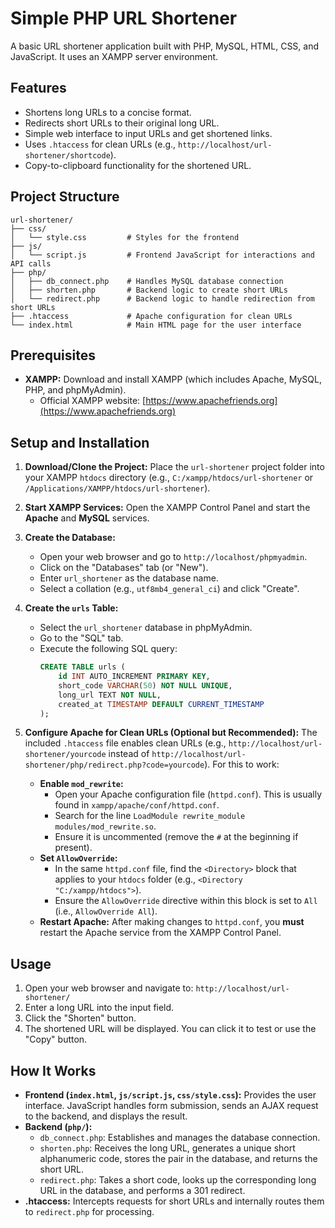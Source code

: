 # Simple PHP URL Shortener

A basic URL shortener application built with PHP, MySQL, HTML, CSS, and JavaScript. It uses an XAMPP server environment.

## Features

*   Shortens long URLs to a concise format.
*   Redirects short URLs to their original long URL.
*   Simple web interface to input URLs and get shortened links.
*   Uses `.htaccess` for clean URLs (e.g., `http://localhost/url-shortener/shortcode`).
*   Copy-to-clipboard functionality for the shortened URL.

## Project Structure

```
url-shortener/
├── css/
│   └── style.css         # Styles for the frontend
├── js/
│   └── script.js         # Frontend JavaScript for interactions and API calls
├── php/
│   ├── db_connect.php    # Handles MySQL database connection
│   ├── shorten.php       # Backend logic to create short URLs
│   └── redirect.php      # Backend logic to handle redirection from short URLs
├── .htaccess             # Apache configuration for clean URLs
└── index.html            # Main HTML page for the user interface
```

## Prerequisites

*   **XAMPP:** Download and install XAMPP (which includes Apache, MySQL, PHP, and phpMyAdmin).
    *   Official XAMPP website: [https://www.apachefriends.org](https://www.apachefriends.org)

## Setup and Installation

1.  **Download/Clone the Project:**
    Place the `url-shortener` project folder into your XAMPP `htdocs` directory (e.g., `C:/xampp/htdocs/url-shortener` or `/Applications/XAMPP/htdocs/url-shortener`).

2.  **Start XAMPP Services:**
    Open the XAMPP Control Panel and start the **Apache** and **MySQL** services.

3.  **Create the Database:**
    *   Open your web browser and go to `http://localhost/phpmyadmin`.
    *   Click on the "Databases" tab (or "New").
    *   Enter `url_shortener` as the database name.
    *   Select a collation (e.g., `utf8mb4_general_ci`) and click "Create".

4.  **Create the `urls` Table:**
    *   Select the `url_shortener` database in phpMyAdmin.
    *   Go to the "SQL" tab.
    *   Execute the following SQL query:
        ```sql
        CREATE TABLE urls (
            id INT AUTO_INCREMENT PRIMARY KEY,
            short_code VARCHAR(50) NOT NULL UNIQUE,
            long_url TEXT NOT NULL,
            created_at TIMESTAMP DEFAULT CURRENT_TIMESTAMP
        );
        ```

5.  **Configure Apache for Clean URLs (Optional but Recommended):**
    The included `.htaccess` file enables clean URLs (e.g., `http://localhost/url-shortener/yourcode` instead of `http://localhost/url-shortener/php/redirect.php?code=yourcode`). For this to work:
    *   **Enable `mod_rewrite`:**
        *   Open your Apache configuration file (`httpd.conf`). This is usually found in `xampp/apache/conf/httpd.conf`.
        *   Search for the line `LoadModule rewrite_module modules/mod_rewrite.so`.
        *   Ensure it is uncommented (remove the `#` at the beginning if present).
    *   **Set `AllowOverride`:**
        *   In the same `httpd.conf` file, find the `<Directory>` block that applies to your `htdocs` folder (e.g., `<Directory "C:/xampp/htdocs">`).
        *   Ensure the `AllowOverride` directive within this block is set to `All` (i.e., `AllowOverride All`).
    *   **Restart Apache:** After making changes to `httpd.conf`, you **must** restart the Apache service from the XAMPP Control Panel.

## Usage

1.  Open your web browser and navigate to: `http://localhost/url-shortener/`
2.  Enter a long URL into the input field.
3.  Click the "Shorten" button.
4.  The shortened URL will be displayed. You can click it to test or use the "Copy" button.

## How It Works

*   **Frontend (`index.html`, `js/script.js`, `css/style.css`):** Provides the user interface. JavaScript handles form submission, sends an AJAX request to the backend, and displays the result.
*   **Backend (`php/`):**
    *   `db_connect.php`: Establishes and manages the database connection.
    *   `shorten.php`: Receives the long URL, generates a unique short alphanumeric code, stores the pair in the database, and returns the short URL.
    *   `redirect.php`: Takes a short code, looks up the corresponding long URL in the database, and performs a 301 redirect.
*   **.htaccess:** Intercepts requests for short URLs and internally routes them to `redirect.php` for processing.

```
